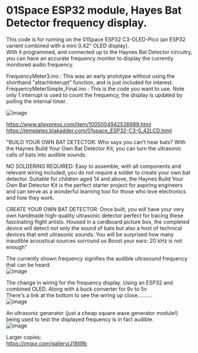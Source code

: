# 01Space ESP32 module, Hayes Bat Detector frequency display.

This code is for running on the 01Space ESP32 C3-OLED-Pico (an ESP32 varient combined with a mini 0.42" OLED display).              
With it programmed, and connected up to the Haynes Bat Detector circuitry, you can have an accurate frequency monitor to display the currently monitored audio frequency.                 

FrequencyMeter3.ino : This was an early prototype without using the shorthand "attachInterupt" function, and is just included for interest.                                    
FrequencyMeterSimple_Final.ino : This is the code you want to use. Note only 1 interrupt is used to count the frequency, the display is updated by polling the internal timer.             


![image](https://github.com/Sarah-C/01Space_ESP32_Bat_Detector_Display/assets/1586332/fb5f0ca4-ff7c-47a5-94c3-a5fc8807c7ef)
                            
https://www.aliexpress.com/item/1005004942536689.html                     
https://templates.blakadder.com/01space_ESP32-C3-0_42LCD.html                      
                     
                      
 "BUILD YOUR OWN BAT DETECTOR: Who says you can't hear bats? With the Haynes Build Your Own Bat Detector Kit, you can turn the ultrasonic calls of bats into audible sounds.                            
                            
NO SOLDERING REQUIRED: Easy to assemble, with all components and relevant wiring included, you do not require a solder to create your own bat detector. Suitable for children aged 14 and above, the Haynes Build Your Own Bat Detector Kit is the perfect starter project for aspiring engineers and can serve as a wonderful learning tool for those who love electronics and how they work.                            
                            
CREATE YOUR OWN BAT DETECTOR: Once built, you will have your very own handmade high-quality ultrasonic detector perfect for tracing these fascinating flight artists. Housed in a cardboard picture box, the completed device will detect not only the sound of bats but also a host of technical devices that emit ultrasonic sounds. You will be surprised how many inaudible acoustical sources surround us Boost your ears: 20 kHz is not enough"                            
                            
                            
The currently shown frequency signifies the audible ultrasound frequency that can be heard.                            
![image](https://github.com/Sarah-C/01Space_ESP32_Bat_Detector_Display/assets/1586332/2fbcae93-2701-408a-9362-a53cdf28610b)

The change in wiring for the frequency display. Using an ESP32 and combined OLED. Along with a buck converter for 9v to 5v                 
There's a link at the bottom to see the wiring up close..........              
![image](https://github.com/Sarah-C/01Space_ESP32_Bat_Detector_Display/assets/1586332/b6df16c4-19a4-44f3-ba6f-7879191f1fca)
                            
An ultrasonic generator (just a cheap square wave generator module!) being used to test the displayed frequency is in fact audible.                            
![image](https://github.com/Sarah-C/01Space_ESP32_Bat_Detector_Display/assets/1586332/e29cf32b-9e12-46b9-b09b-cfe6bf0d2655)
                            
Larger copies:                            
https://imgur.com/gallery/J18tl9b                            
